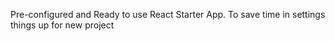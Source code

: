 Pre-configured and Ready to use React Starter App. To save time in settings things up for new project